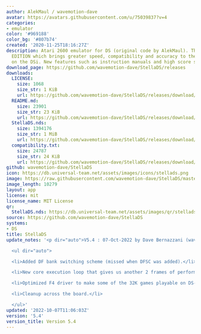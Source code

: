 ```yaml
---
author: AlekMaul / wavemotion-dave
avatar: https://avatars.githubusercontent.com/u/75039837?v=4
categories:
- emulator
color: '#969188'
color_bg: '#807b74'
created: '2020-11-25T18:16:27Z'
description: Atari 2600 emulator for DS (original code by AlekMaul). This is the PHOENIX
  EDITION which brings greater speed, compatibility and accuracy to the emulation
  on the DSi. New features such as instruction manuals and high score support included!
download_page: https://github.com/wavemotion-dave/StellaDS/releases
downloads:
  LICENSE:
    size: 1068
    size_str: 1 KiB
    url: https://github.com/wavemotion-dave/StellaDS/releases/download/5.4/LICENSE
  README.md:
    size: 23901
    size_str: 23 KiB
    url: https://github.com/wavemotion-dave/StellaDS/releases/download/5.4/README.md
  StellaDS.nds:
    size: 1394176
    size_str: 1 MiB
    url: https://github.com/wavemotion-dave/StellaDS/releases/download/5.4/StellaDS.nds
  compatibility.txt:
    size: 24787
    size_str: 24 KiB
    url: https://github.com/wavemotion-dave/StellaDS/releases/download/5.4/compatibility.txt
github: wavemotion-dave/StellaDS
icon: https://db.universal-team.net/assets/images/icons/stellads.png
image: https://raw.githubusercontent.com/wavemotion-dave/StellaDS/master/arm9/gfx/bgTop.png
image_length: 10279
layout: app
license: mit
license_name: MIT License
qr:
  StellaDS.nds: https://db.universal-team.net/assets/images/qr/stellads-nds.png
source: https://github.com/wavemotion-dave/StellaDS
systems:
- DS
title: StellaDS
update_notes: '<p dir="auto">V5.4 : 07-Oct-2022 by Dave Bernazzani (wavemotion)</p>

  <ul dir="auto">

  <li>Added DF bank switching scheme (missed when DFSC was added).</li>

  <li>New core execution loop that gives us another 2 frames of performance.</li>

  <li>Optimized F4 driver to make some of the 32K games playable on DS-Lite.</li>

  <li>Cleanup across the board.</li>

  </ul>'
updated: '2022-10-07T11:06:03Z'
version: '5.4'
version_title: Version 5.4
---
```

